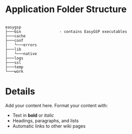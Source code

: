 # Application Folder Structure #

```

easygsp
├───bin                 - contains EasyGSP executables
├───cache
├───conf
│   └───errors
├───lib
│   └───native
├───logs
├───ssl
├───temp
└───work

```
# Details #

Add your content here.  Format your content with:
  * Text in **bold** or _italic_
  * Headings, paragraphs, and lists
  * Automatic links to other wiki pages